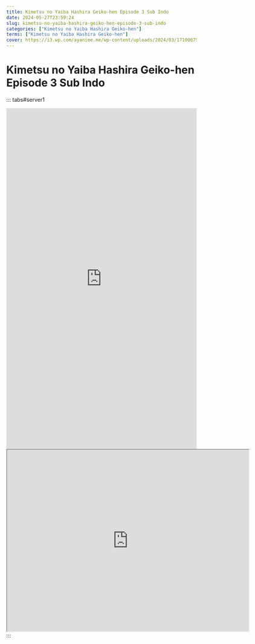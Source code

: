 ```yaml
---
title: Kimetsu no Yaiba Hashira Geiko-hen Episode 3 Sub Indo
date: 2024-05-27T23:59:24
slug: kimetsu-no-yaiba-hashira-geiko-hen-episode-3-sub-indo
categories: ["Kimetsu no Yaiba Hashira Geiko-hen"]
terms: ["Kimetsu no Yaiba Hashira Geiko-hen"]
cover: https://i3.wp.com/ayanime.me/wp-content/uploads/2024/03/1710067501-9869-141893.jpg
---
```


# Kimetsu no Yaiba Hashira Geiko-hen Episode 3 Sub Indo
::: tabs#server1
<iframe src="https://play.ayanime.me/include/fluidplayer/fluidplayer.php?VideoSrc1=https%3A%2F%2Fdrive.google.com%2Ffile%2Fd%2F1X80fbp4kvvhYEF8HpbHThDKfiBtrbLUG%2Fpreview&VideoType1=video%2Fmp4&VideoQuality1=480p&VideoSrc2=https%3A%2F%2Fdrive.google.com%2Ffile%2Fd%2F1gI7Mb60J11CF__R-BBwSixiHkXU32eyj%2Fpreview&VideoType2=video%2Fmp4&VideoQuality2=720p&VideoSrc3=https%3A%2F%2Fdrive.google.com%2Ffile%2Fd%2F1utvax8-1DOJnrrdNOWYQgbtP6Qm9E2BG%2Fpreview&VideoType3=video%2Fmp4&VideoQuality3=1080p&VideoSrc4=&VideoType4=&VideoQuality4=&VideoPoster=&VideoTrack1=&kind1=&srclang1=&label1=&default1=&VideoTrack2=&kind2=&srclang2=&label2=&default2=&player=fluid+player&server=Drive+API&api=&width=100%25&height=900px" frameborder="0" width="100%" height="900px" allowfullscreen="allowfullscreen" scrolling="no"></iframe>
<iframe src="https://drive.google.com/file/d/1utvax8-1DOJnrrdNOWYQgbtP6Qm9E2BG/preview" width="640" height="480" allow="accelerometer; autoplay; encrypted-media; gyroscope; fullscreen; picture-in-picture" scrolling="no" seamless="" sandbox="allow-same-origin allow-scripts"></iframe>
:::